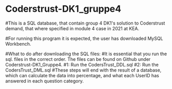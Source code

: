 # Coderstrust-DK1_gruppe4

#This is a SQL database, that contain group 4 DK1's solution to Coderstrust demand, that where specified in module 4 case in 2021 at KEA.

#For running this program it is expected, the user has downloaded MySQL Workbench.

#What to do after downloading the SQL files: 
#It is essential that you run the sql. files in the correct order. The files can be found on Github under Coderstrust-DK1_Gruppe4.
  #1: Run the CodersTrust_DDL.sql
  #2: Run the CodersTrust_DML.sql
#These steps will end with the result of a database, which can calculate the data into percentage, and what each UserID has answered in each question category.
